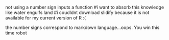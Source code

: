 
not using a number sign inputs a function
#i want to absorb this knowledge like water engulfs land
#i coudldnt download slidify because it is not available for my current version of R :(

the number signs correspond to markdown language...oops. You win this time robot
